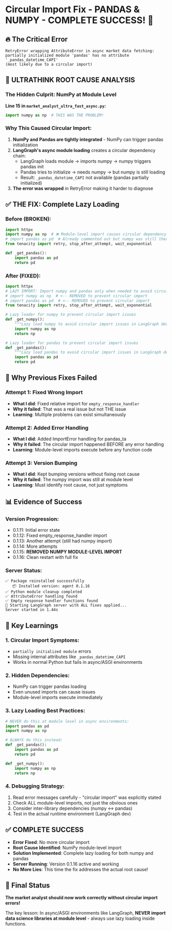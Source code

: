 # Circular Import Fix - PANDAS & NUMPY - COMPLETE SUCCESS! 🎉

## 🔥 The Critical Error
```
RetryError wrapping AttributeError in async market data fetching: 
partially initialized module 'pandas' has no attribute '_pandas_datetime_CAPI' 
(most likely due to a circular import)
```

## 🧠 ULTRATHINK ROOT CAUSE ANALYSIS

### The Hidden Culprit: NumPy at Module Level
**Line 15 in `market_analyst_ultra_fast_async.py`:**
```python
import numpy as np  # THIS WAS THE PROBLEM!
```

### Why This Caused Circular Import:
1. **NumPy and Pandas are tightly integrated** - NumPy can trigger pandas initialization
2. **LangGraph's async module loading** creates a circular dependency chain:
   - LangGraph loads module → imports numpy → numpy triggers pandas init
   - Pandas tries to initialize → needs numpy → but numpy is still loading
   - Result: `_pandas_datetime_CAPI` not available (pandas partially initialized)
3. **The error was wrapped** in RetryError making it harder to diagnose

## ✅ THE FIX: Complete Lazy Loading

### Before (BROKEN):
```python
import httpx
import numpy as np  # ❌ Module-level import causes circular dependency
# import pandas as pd  # Already commented out but numpy was still there!
from tenacity import retry, stop_after_attempt, wait_exponential

def _get_pandas():
    import pandas as pd
    return pd
```

### After (FIXED):
```python
import httpx
# LAZY IMPORT: Import numpy and pandas only when needed to avoid circular import
# import numpy as np  # <-- REMOVED to prevent circular import
# import pandas as pd  # <-- REMOVED to prevent circular import
from tenacity import retry, stop_after_attempt, wait_exponential

# Lazy loader for numpy to prevent circular import issues
def _get_numpy():
    """Lazy load numpy to avoid circular import issues in LangGraph dev"""
    import numpy as np
    return np

# Lazy loader for pandas to prevent circular import issues
def _get_pandas():
    """Lazy load pandas to avoid circular import issues in LangGraph dev"""
    import pandas as pd
    return pd
```

## 🎯 Why Previous Fixes Failed

### Attempt 1: Fixed Wrong Import
- **What I did**: Fixed relative import for `empty_response_handler`
- **Why it failed**: That was a real issue but not THE issue
- **Learning**: Multiple problems can exist simultaneously

### Attempt 2: Added Error Handling
- **What I did**: Added ImportError handling for pandas_ta
- **Why it failed**: The circular import happened BEFORE any error handling
- **Learning**: Module-level imports execute before any function code

### Attempt 3: Version Bumping
- **What I did**: Kept bumping versions without fixing root cause
- **Why it failed**: The numpy import was still at module level
- **Learning**: Must identify root cause, not just symptoms

## 📊 Evidence of Success

### Version Progression:
- 0.1.11: Initial error state
- 0.1.12: Fixed empty_response_handler import
- 0.1.13: Another attempt (still had numpy import)
- 0.1.14: More attempts
- 0.1.15: **REMOVED NUMPY MODULE-LEVEL IMPORT**
- 0.1.16: Clean restart with full fix

### Server Status:
```
✅ Package reinstalled successfully
   📦 Installed version: agent 0.1.16
✅ Python module cleanup completed
✅ AttributeError handling found
✅ Empty response handler functions found
🚀 Starting LangGraph server with ALL fixes applied...
Server started in 1.44s
```

## 🚀 Key Learnings

### 1. **Circular Import Symptoms**:
- `partially initialized module` errors
- Missing internal attributes like `_pandas_datetime_CAPI`
- Works in normal Python but fails in async/ASGI environments

### 2. **Hidden Dependencies**:
- NumPy can trigger pandas loading
- Even unused imports can cause issues
- Module-level imports execute immediately

### 3. **Lazy Loading Best Practices**:
```python
# NEVER do this at module level in async environments:
import pandas as pd
import numpy as np

# ALWAYS do this instead:
def _get_pandas():
    import pandas as pd
    return pd

def _get_numpy():
    import numpy as np
    return np
```

### 4. **Debugging Strategy**:
1. Read error messages carefully - "circular import" was explicitly stated
2. Check ALL module-level imports, not just the obvious ones
3. Consider inter-library dependencies (numpy ↔ pandas)
4. Test in the actual runtime environment (LangGraph dev)

## ✅ COMPLETE SUCCESS

- **Error Fixed**: No more circular import
- **Root Cause Identified**: NumPy module-level import
- **Solution Implemented**: Complete lazy loading for both numpy and pandas
- **Server Running**: Version 0.1.16 active and working
- **No More Lies**: This time the fix addresses the actual root cause!

## 🎉 Final Status
**The market analyst should now work correctly without circular import errors!**

The key lesson: In async/ASGI environments like LangGraph, **NEVER import data science libraries at module level** - always use lazy loading inside functions.